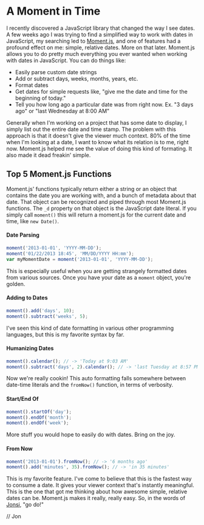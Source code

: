 # A Moment in Time
I recently discovered a JavaScript library that changed the way I see dates. A few weeks ago I was trying to find a simplified way to work with dates in JavaScript, my searching led to [Moment.js](http://momentjs.com/), and one of features had a profound effect on me: simple, relative dates. More on that later. Moment.js allows you to do pretty much everything you ever wanted when working with dates in JavaScript. You can do things like:

- Easily parse custom date strings
- Add or subtract days, weeks, months, years, etc.
- Format dates
- Get dates for simple requests like, "give me the date and time for the beginning of today."
- Tell you how long ago a particular date was from right now. Ex. "3 days ago" or "last Wednesday at 8:00 AM"

Generally when I'm working on a project that has some date to display, I simply list out the entire date and time stamp. The problem with this approach is that it doesn't give the viewer much context. 80% of the time when I'm looking at a date, I want to know what its relation is to me, right now. Moment.js helped me see the value of doing this kind of formating. It also made it dead freakin' simple.

## Top 5 Moment.js Functions
Moment.js' functions typically return either a string or an object that contains the date you are working with, and a bunch of metadata about that date. That object can be recognized and piped through most Moment.js functions. The `_d` property on that object is the JavaScript date literal. If you simply call `moment()` this will return a moment.js for the current date and time, like `new Date()`.  

#### Date Parsing

```javascript
moment('2013-01-01', 'YYYY-MM-DD');
moment('01/22/2013 18:45', 'MM/DD/YYYY HH:mm');
var myMomentDate = moment('2013-01-01', 'YYYY-MM-DD');
```

This is especially useful when you are getting strangely formatted dates from various sources. Once you have your date as a `moment` object, you're golden.  

#### Adding to Dates

```javascript
moment().add('days', 10);
moment().subtract('weeks', 5);
```

I've seen this kind of date formatting in various other programming languages, but this is my favorite syntax by far.  

#### Humanizing Dates

```javascript
moment().calendar(); // -> 'Today at 9:03 AM'
moment().subtract('days', 2).calendar(); // -> 'last Tuesday at 8:57 PM'
```

Now we're really cookin! This auto formatting falls somewhere between date-time literals and the `fromNow()` function, in terms of verbosity.  

#### Start/End Of

```javascript
moment().startOf('day');
moment().endOf('month');
moment().endOf('week');
```

More stuff you would hope to easily do with dates. Bring on the joy.  

#### From Now

```javascript
moment('2013-01-01').fromNow(); // -> '6 months ago'
moment().add('minutes', 35).fromNow(); // -> 'in 35 minutes'
```

This is my favorite feature. I've come to believe that this is the fastest way to consume a date. It gives your viewer context that's instantly meaningful. This is the one that got me thinking about how awesome simple, relative dates can be. Moment.js makes it really, really easy. So, in the words of [Jonsi](http://en.wikipedia.org/wiki/Go_Do), "go do!"

// Jon
